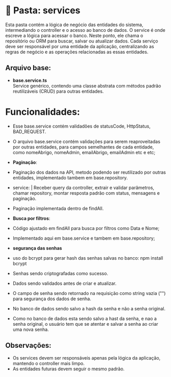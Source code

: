 
# 📂 Pasta: services

Esta pasta contém a lógica de negócio das entidades do sistema, intermediando o controller e o acesso ao banco de dados. O service é onde escreve a lógica para acessar o banco. Neste ponto, ele chama o repositório ou ORM para buscar, salvar ou atualizar dados. Cada serviço deve ser responsável por uma entidade da aplicação, centralizando as regras de negócio e as operações relacionadas as essas entidades.

## Arquivo base:

- **base.service.ts**  
  Service genérico, contendo uma classe abstrata com métodos padrão reutilizáveis (CRUD) para outras entidades.

# Funcionalidades:
- Esse base.service contém validadões de statusCode, HttpStatus, BAD_REQUEST.
- O arquivo base.service contém validações para serem reaproveitadas por outras entidades, para campos semelhantes de cada entidade, como nomeAbrigo, nomeAdmin, emailAbrigo, emailAdmin etc e etc;

- **Paginação**:
- Paginação dos dados na API, metodo podendo ser reutilizado por outras entidades, implementado tambem em base.repository.                                                 
- service: | Receber query da controller, extrair e validar parâmetros, chamar repository, montar resposta padrão com status, mensagens e paginação.
- Paginação implementada dentro de findAll.

- **Busca por filtros**:
- Código ajustado em findAll para busca por filtros como Data e Nome;
- Implementado aqui em base.service e tambem em base.repository;

- **segurança das senhas**
- uso do bcrypt para gerar hash das senhas salvas no banco: npm install bcrypt
- Senhas sendo criptografadas como sucesso.
- Dados sendo validados antes de criar e atualizar.
- O campo de senha sendo retornado na requisição como string vazia ("") para segurança dos dados de senha.
- No banco de dados sendo salvo a hash da senha e não a senha original.
- Como no banco de dados esta sendo salvo a hast da senha, e nao a senha original, o usuário tem que se atentar e salvar a senha ao criar uma nova senha.

## Observações:
- Os services devem ser responsáveis apenas pela lógica da aplicação, mantendo o controller mais limpo.
- As entidades futuras devem seguir o mesmo padrão.
